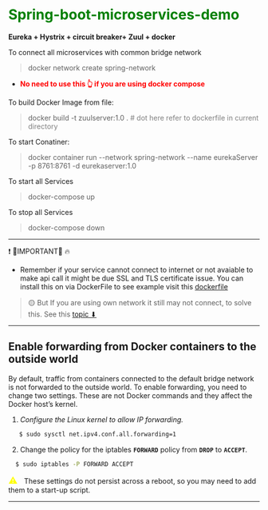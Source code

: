<h1><span style="color:Green "> Spring-boot-microservices-demo </span></h1>


**Eureka + Hystrix + circuit breaker+ Zuul + docker**

To connect all microservices with common bridge network
>docker network create spring-network
- <span style="color:Red "> **No need to use this 👆 if you are using docker compose**

To build Docker Image from file:
>docker build -t zuulserver:1.0 . <span style="color:Grey ">              # dot here refer to dockerfile in current directory


To start Conatiner:
>docker container run --network spring-network --name eurekaServer -p 8761:8761 -d eurekaserver:1.0

To start all Services
>docker-compose up

To stop all Services
>docker-compose down


-----
❗ 🔴IMPORTANT🔴 🔥
  - Remember if your service cannot connect to internet or not avaiable to make api call it might be due SSL and TLS certificate issue. You can install this on via DockerFile to see example visit this [dockerfile](https://github.com/hrksingh/Spring-boot-microservices-demo/blob/main/Zuul/Dockerfile)


>🟡 But If you are using own network it still may not connect, to solve this. See this [topic ⬇](#enable-forwarding-from-docker-containers-to-the-outside-world)



---
## Enable forwarding from Docker containers to the outside world

By default, traffic from containers connected to the default bridge network is not forwarded to the outside world. To enable forwarding, you need to change two settings. These are not Docker commands and they affect the Docker host’s kernel.

1. <I>Configure the Linux kernel to allow IP forwarding.</I>

  ```sh
     $ sudo sysctl net.ipv4.conf.all.forwarding=1
```


2. Change the policy for the iptables <B>```FORWARD```</B> policy from <B>``` DROP ```</B> to <B>```ACCEPT```</B>.

```sh
  $ sudo iptables -P FORWARD ACCEPT
```


<span style="color:Yellow "> <font size="4"> ⚠ </font></span>&nbsp; These settings do not persist across a reboot, so you may need to add them to a start-up script.

-----
